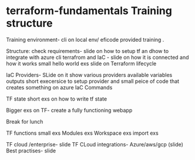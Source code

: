 # terraform-fundamentals Training structure

Training environment- cli on local env/ eficode provided training .

Structure:
check requirements- slide on how to setup tf an dhow to integrate with azure cli
terrafrom and IaC - slide on how it is connected and how it works
small hello world exs 
slide on Terraform lifecycle

IaC Providers- SLide on it
show various providers available
variables
outputs
short execersice to setup provider and small peice of code that creates something  on azure
IaC Commands

TF state
short exs on how to write tf state

Bigger exs on TF- create a fully functioning webapp

Break for lunch

TF functions
small exs
Modules
exs
Workspace
exs
import
exs

TF cloud /enterprise- slide
TF CLoud integrations- Azure/aws/gcp (slide)
Best practises- slide

